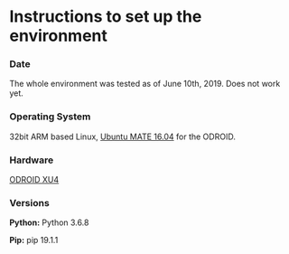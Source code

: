 # Instructions to set up the environment

### Date
The whole environment was tested as of June 10th, 2019. Does not work yet.

### Operating System

32bit ARM based Linux, [Ubuntu MATE 16.04](https://wiki.odroid.com/odroid-xu4/os_images/linux/ubuntu/ubuntu) for the ODROID.

### Hardware

[ODROID XU4](https://github.com/cgreen18/Auburn-REU-on-UAVs/blob/master/Technology/ODROID_XU4.md)

### Versions
**Python:** Python 3.6.8

**Pip:** pip 19.1.1
